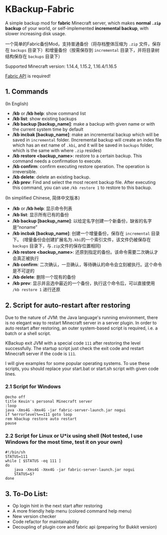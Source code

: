 # KBackup-Fabric

A simple backup mod for **fabric** Minecraft server, which makes **normal `.zip` backup** of your world, or self-implemented **incremental backup**, with slower increasing disk usage.

一个简单的Fabric备份Mod，支持普通备份（将存档整体压缩为 `.zip` 文件，保存在 `backups` 目录下）和增量备份（按需保存到 `incremental` 目录下，并将目录树结构保存在 `backups` 目录下）

Supported Minecraft version: 1.14.4, 1.15.2, 1.16.4/1.16.5

[Fabric API](https://minecraft.curseforge.com/projects/fabric/files) is required!

## 1. Commands

(In English)

- **/kb**  or **/kb help**: show command list
- **/kb list**: show existing backups
- **/kb backup \[backup_name\]**: make a backup with given name or with the current system time by default
- **/kb incbak \[backup_name\]**: make an incremental backup which will be saved in `incremental` folder. (Incremental backup will create an index file which has an ext name of `.kbi`, and it will be saved in `backups` folder, which is the same with where `.zip` resides)
- **/kb restore \<backup_name\>**: restore to a certain backup. This command needs a confirmation to execute.
- **/kb confirm**: confirm executing restore operation. The operation is irreversible.
- **/kb delete**: delete an existing backup.
- **/kb prev**: Find and select the most recent backup file. After executing this command, you can use `/kb restore 1` to restore to this backup.

(In simplified Chinese, 简体中文版本)

- **/kb**  or **/kb help**: 显示命令列表
- **/kb list**: 显示所有已有的备份
- **/kb backup \[backup_name\]**: 以给定名字创建一个新备份，缺省的名字是“noname”
- **/kb incbak \[backup_name\]**: 创建一个增量备份，保存在 `incremental` 目录下。 (增量备份会创建扩展名为`.kbi`的一个索引文件，该文件仍被保存在 `backups` 目录下，与`.zip`文件的保存位置相同)
- **/kb restore \<backup_name\>**: 还原到指定的备份。该命令需要二次确认才会真正被执行
- **/kb confirm**: 二次确认，一旦确认，等待确认的命令会立刻被执行。这个命令是不可逆的
- **/kb delete**: 删除一个现有的备份
- **/kb prev**: 显示并且选中最近的一个备份，执行这个命令后，可以直接使用 `/kb restore 1` 进行还原

## 2. Script for auto-restart after restoring

Due to the nature of JVM: the Java language's running environment, there is no elegant way to restart Minecraft server in a server plugin. In order to auto restart after restoring, an outer system-based script is required, i.e. a batch or a shell script.

KBackup exit JVM with a special code `111` after restoring the level successfully. The startup script just check the exit code and restart Minecraft server if the code is `111`.

I will give examples for some popular operating systems. To use these scripts, you should replace your start.bat or start.sh script with given code lines.

### 2.1 Script for Windows

```batch
@echo off
title Keuin's personal Minecraft server
:loop
java -Xms4G -Xmx4G -jar fabric-server-launch.jar nogui
if %errorlevel%==111 goto loop
rem kbackup restore auto restart
pause
```

### 2.2 Script for Linux or U\*ix using shell (Not tested, I use Windows for the most time, test it on your own)

```shell
#!/bin/sh
STATUS=111
while [ $STATUS -eq 111 ]
do
    java -Xms4G -Xmx4G -jar fabric-server-launch.jar nogui
    STATUS=$?
done
```


## 3. To-Do List:

- Op login hint in the next start after restoring
- A more friendly help menu (colored command help menu)
- New version checker
- Code refactor for maintainability
- Decoupling of plugin core and fabric api (preparing for Bukkit version)
